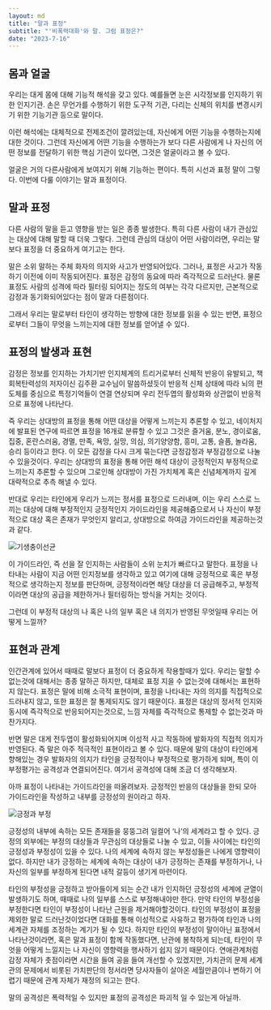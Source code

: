 ```yaml
---
layout: md
title: "말과 표정"
subtitle: "'비폭력대화'와 말. 그럼 표정은?"
date: "2023-7-16"
---
```


## 몸과 얼굴

우리는 대게 몸에 대해 기능적 해석을 갖고 있다. 예를들면 눈은 시각정보를 인지하기 위한 인지기관. 손은 무언가를 수행하기 위한 도구적 기관, 다리는 신체의 위치를 변경시키기 위한 기능기관 등으로 말이다.

이런 해석에는 대체적으로 전제조건이 깔려있는데, 자신에게 어떤 기능을 수행하는지에 대한 것이다. 그런데 자신에게 어떤 기능을 수행하는가 보다 다른 사람에게 나 자신의 어떤 정보를 전달하기 위한 핵심 기관이 있다면, 그것은 얼굴이라고 볼 수 있다.

얼굴은 거의 다른사람에게 보여지기 위해 기능하는 편이다. 특히 시선과 표정 말이 그렇다. 이번에 다룰 이야기는 말과 표정이다.

## 말과 표정

다른 사람의 말을 듣고 영향을 받는 일은 종종 발생한다. 특히 다른 사람이 내가 관심있는 대상에 대해 말할 때 더욱 그렇다. 그런데 관심의 대상이 어떤 사람이라면, 우리는 말보다 표정을 더 중요하게 여기고는 한다. 

말은 소위 말하는 주체 화자의 의지와 사고가 반영되어있다. 그러나, 표정은 사고가 작동하기 이전에 이미 작동되어진다. 표정은 감정의 동요에 따라 즉각적으로 드러난다. 물론 표정도 사람의 성격에 따라 필터링 되어지는 정도의 여부는 각각 다르지만, 근본적으로 감정과 동기화되어있다는 점이 말과 다른점이다. 

그래서 우리는 말로부터 타인이 생각하는 방향에 대한 정보를 읽을 수 있는 반면, 표정으로부터 그들이 무엇을 느끼는지에 대한 정보를 얻어낼 수 있다.

## 표정의 발생과 표현

감정은 정보를 인지하는 가치기반 인지체계의 트리거로부터 신체적 반응이 유발되고, 책 회복탄력성의 저자이신 김주환 교수님이 말씀하셨듯이 반응적 신체 상태에 따라 뇌의 편도체를 중심으로 특정기억들이 연결 연상되며 우리 전두엽의 활성화와 상관없이 반응적으로 표정에 나타난다. 

즉 우리는 상대방의 표정을 통해 어떤 대상을 어떻게 느끼는지 추론할 수 있고, 네이처지에 발표된 연구에 따르면 표정을 16개로 분류할 수 있고 그것은 즐거움, 분노, 경이로움, 집중, 혼란스러움, 경멸, 만족, 욕망, 실망, 의심, 의기양양함, 흥미, 고통, 슬픔, 놀라움, 승리 등이라고 한다. 이 모든 감정을 다시 크게 묶는다면 긍정감정과 부정감정으로 나눌 수 있을것이다. 우리는 상대방의 표정을 통해 어떤 해석 대상이 긍정적인지 부정적으로 느끼는지 추론할 수 있으며 그로인해 상대방이 가진 가치체계 혹은 신념체계까지 깊게 대략적으로 추측 해낼 수 있다. 

반대로 우리는 타인에게 우리가 느끼는 정서를 표정으로 드러내며, 이는 우리 스스로 느끼는 대상에 대해 부정적인지 긍정적인지 가이드라인을 제공해줌으로서 나 자신이 부정적으로 대상 혹은 존재가 무엇인지 알리고, 상대방으로 하여금 가이드라인을 제공하는것과 같다. 

![기생충이선균](https://github.com/path-of-reason/wis-garden/blob/sveltekit/src/routes/note/expressions/image1.png?raw=true)

이 가이드라인, 즉 선을 잘 인지하는 사람들이 소위 눈치가 빠르다고 말한다. 표정을 나타내는 사람이 지금 어떤 인지정보를 생각하고 있고 여기에 대해 긍정적으로 혹은 부정적으로 생각하는지 정보를 판단하며, 긍정적이라면 해당 대상을 더 공급해주고, 부정적이라면 대상의 공급을 제한하거나 필터링하는 방식을 거치는 것이다. 

그런데 이 부정적 대상의 나 혹은 나의 일부 혹은 내 의지가 반영된 무엇일때 우리는 어떻게 느낄까?

## 표현과 관계

인간관계에 있어서 때때로 말보다 표정이 더 중요하게 작용할때가 있다. 우리는 말할 수 없는것에 대해서는 종종 말하곤 하지만, 대체로 표정 지을 수 없는것에 대해서는 표현하지 않는다. 표정은 말에 비해 소극적 표현이며, 표정을 나타내는 자의 의지를 직접적으로 드러내지 않고, 또한 표정은 잘 통제되지도 않기 때문이다. 표정은 대상의 정서적 인지와 동시에 즉각적으로 반응되어지는것으로, 느낌 자체를 즉각적으로 통제할 수 없는것과 마찬가지다. 

반면 말은 대게 전두엽이 활성화되어지며 이성적 사고 작동하에 발화자의 직접적 의지가 반영된다. 즉 말은 아주 적극적인 표현이라고 볼 수 있다. 때문에 말의 대상이 타인에게 향해있는 경우 발화자의 의지가 타인을 긍정적이나 부정적으로 평가하게 되며, 특이 이 부정평가는 공격성과 연결되어진다. 여기서 공격성에 대해 조금 더 생각해보자.

아까 표정이 나타내는 가이드라인을 떠올려보자. 긍정적인 반응의 대상들을 한되 모아 가이드라인을 작성하고 내부를 긍정성의 원이라고 하자.

![긍정과 부정](https://github.com/path-of-reason/wis-garden/blob/sveltekit/src/routes/note/expressions/image2.png?raw=true)

긍정성의 내부에 속하는 모든 존재들을 뭉뚱그려 일컬어 ‘나’의 세계라고 할 수 있다. 긍정의 외부에는 부정의 대상들과 무관심의 대상들로 나눌 수 있고, 이들 사이에는 타인의 긍정성과 부정성이 있을 수 있다. 나의 세계에 속하지 않는 부정성들은 나에게 영향력이 없다. 하지만 내가 긍정하는 세계에 속하는 대상이 내가 긍정하는 존재를 부정하거나, 나 자신의 일부를 부정하게 된다면 내적 갈등이 생기게 마련이다.

타인의 부정성을 긍정하고 받아들이게 되는 순간 내가 인지하던 긍정성의 세계에 균열이 발생하기도 하며, 때때로 나의 일부를 스스로 부정해내야만 한다. 만약 타인의 부정성을 부정한다면 타인이 부정성이 나타난 근원을 제거해야할것이다. 타인의 부정성이 표정을 제외한 말로 드러난것이었다면 대화를 통해 이성적으로 사유하고 평가하여 타인과 나의 세계관 자체를 조정하는 계기가 될 수 있다. 하지만 타인의 부정성이 말이아닌 표정에서 나타난것이라면, 혹은 말과 표정이 함께 작동했다면, 난관에 봉착하게 되는데, 타인이 무엇을 어떻게 느낄지는 나 자신이 영향력을 행사하기 쉽지 않기 때문이다. 연애관계처럼 감정 자체가 촛점이라면 시간을 들여 공을 들여 개선할 수 있겠지만, 가치관의 문제 세계관의 문제에서 비롯된 가치판단의 정서라면 당사자들이 살아온 세월만큼이나 변하기 어렵기 때문에 관계 자체가 재정의 되고는 한다.

말의 공격성은 폭력적일 수 있지만 표정의 공격성은 파괴적 일 수 있는게 아닐까.
